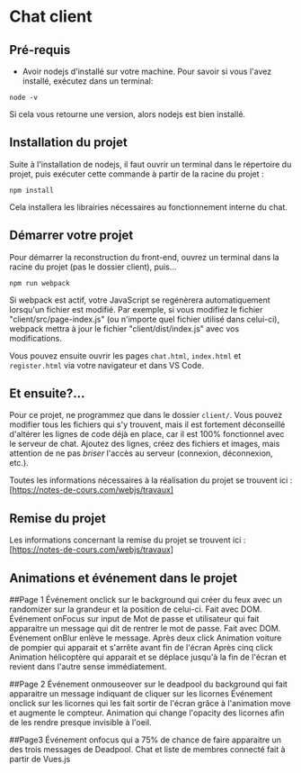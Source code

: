 # Chat client

## Pré-requis

- Avoir nodejs d'installé sur votre machine. Pour savoir si vous l'avez installé, exécutez dans un terminal:

````
node -v
````
Si cela vous retourne une version, alors nodejs est bien installé.

## Installation du projet

Suite à l'installation de nodejs, il faut ouvrir un terminal dans le répertoire du projet, puis exécuter cette commande à partir de la racine du projet :

````
npm install
````
Cela installera les librairies nécessaires au fonctionnement interne du chat.

## Démarrer votre projet

Pour démarrer la reconstruction du front-end, ouvrez un terminal dans la racine du projet (pas le dossier client), puis...

````
npm run webpack
````

Si webpack est actif, votre JavaScript se regénèrera automatiquement lorsqu'un fichier est modifié. Par exemple, si vous modifiez le fichier "client/src/page-index.js" (ou n'importe quel fichier utilisé dans celui-ci), webpack mettra à jour le fichier "client/dist/index.js" avec vos modifications.

Vous pouvez ensuite ouvrir les pages `chat.html`, `index.html` et `register.html` via votre navigateur et dans VS Code.


## Et ensuite?...

Pour ce projet, ne programmez que dans le dossier `client/`. Vous pouvez modifier tous les fichiers qui s'y trouvent, mais il est fortement déconseillé d'altérer les lignes de code déjà en place, car il est 100% fonctionnel avec le serveur de chat. Ajoutez des lignes, créez des fichiers et images, mais attention de ne pas *briser* l'accès au serveur (connexion, déconnexion, etc.).

Toutes les informations nécessaires à la réalisation du projet se trouvent ici : [https://notes-de-cours.com/webjs/travaux]

## Remise du projet

Les informations concernant la remise du projet se trouvent ici : [https://notes-de-cours.com/webjs/travaux]


## Animations et événement dans le projet




##Page 1
Événement onclick sur le background qui créer du feux avec un randomizer sur la grandeur et la position de celui-ci. Fait avec DOM.
Événement onFocus sur input de Mot de passe et utilisateur qui fait apparaitre un message qui dit de rentrer le mot de passe. Fait avec DOM.
Événement onBlur enlève le message.
Après deux click Animation voiture de pompier qui apparait et s'arrête avant fin de l'écran
Après cinq click Animation hélicoptère qui apparait et se déplace jusqu'à la fin de l'écran et revient dans l'autre sense immédiatement.

##Page 2
Événement onmouseover sur le deadpool du background qui fait apparaitre un message indiquant de cliquer sur les licornes
Événement onclick sur les licornes qui les fait sortir de l'écran grâce à l'animation move et augmente le compteur.
Animation qui change l'opacity des licornes afin de les rendre presque invisible à l'oeil.

##Page3
Événement onfocus qui a 75% de chance de faire apparaitre un des trois messages de Deadpool.
Chat et liste de membres connecté fait à partir de Vues.js

